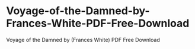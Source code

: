 # Voyage-of-the-Damned-by-Frances-White-PDF-Free-Download
Voyage of the Damned by (Frances   White) PDF Free Download
